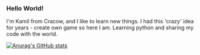 ### Hello World!

I'm Kamil from Cracow, and I like to learn new things. I had this 'crazy' idea for years - create own game so here I am. Learning python and sharing my code with the world.


[![Anurag's GitHub stats](https://github-readme-stats.vercel.app/api?username=kseternus)](https://github.com/anuraghazra/github-readme-stats)
<!--
**kseternus/kseternus** is a ✨ _special_ ✨ repository because its `README.md` (this file) appears on your GitHub profile.

Here are some ideas to get you started:

- 🔭 I’m currently working on ...
- 🌱 I’m currently learning ...
- 👯 I’m looking to collaborate on ...
- 🤔 I’m looking for help with ...
- 💬 Ask me about ...
- 📫 How to reach me: ...
- 😄 Pronouns: ...
- ⚡ Fun fact: ...
-->
